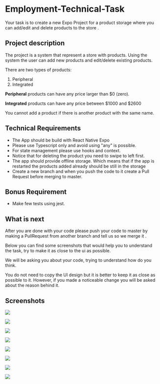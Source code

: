# Employment-Technical-Task

Your task is to create a new Expo Project for a product storage where you can add/edit and delete products to the store .

## Project description

The project is a system that represent a store with products. Using the system the user can add new products and edit/delete existing products.

There are two types of products:

1.  Peripheral
2.  Integrated

**Peripheral** products can have any price larger than $0 (zero).

**Integrated** products can have any price between $1000 and $2600

You cannot add a product if there is another product with the same name.

## Technical Requirements

- The App should be build with React Native Expo
- Please use Typescript only and avoid using "any" is possible.
- For state management please use hooks and context.
- Notice that for deleting the product you need to swipe to left first.
- The app should provide offline storage. Which means that if the app is restarted the products added already should be still in the storage
- Create a new branch and when you push the code to it create a Pull Request before merging to master.

## Bonus Requirement

- Make few tests using jest.

## What is next

After you are done with your code please push your code to master by making a PullRequest from another branch and tell us so we merge it .

Below you can find some screenshots that would help you to understand the task, try to make it as close to the ui as possible.

We will be asking you about your code, trying to understand how do you think.

You do not need to copy the UI design but it is better to keep it as close as possible to it. However, if you made a noticeable change you will be asked about the reason behind it.

## Screenshots

![](./screenshots/Screenshot_1619690482.png)

![](./screenshots/Screenshot_1619690489.png)

![](./screenshots/Screenshot_1619690554.png)

![](./screenshots/Screenshot_1619690504.png)

![](./screenshots/Screenshot_1619690511.png)

![](./screenshots/Screenshot_1619690519.png)

![](./screenshots/Screenshot_1619690524.png)

![](./screenshots/Screenshot_1619690567.png)
